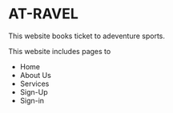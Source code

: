 # AT-RAVEL

 This website books ticket to adeventure sports.
 
 This website includes pages to

 - Home
 - About Us
 - Services
 - Sign-Up
 - Sign-in
